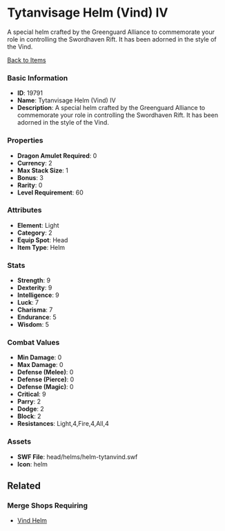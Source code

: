 # Tytanvisage Helm (Vind) IV

A special helm crafted by the Greenguard Alliance to commemorate your role in controlling the Swordhaven Rift. It has been adorned in the style of the Vind.

[Back to Items](../items.md)

### Basic Information

- **ID**: 19791
- **Name**: Tytanvisage Helm (Vind) IV
- **Description**: A special helm crafted by the Greenguard Alliance to commemorate your role in controlling the Swordhaven Rift. It has been adorned in the style of the Vind.

### Properties

- **Dragon Amulet Required**: 0
- **Currency**: 2
- **Max Stack Size**: 1
- **Bonus**: 3
- **Rarity**: 0
- **Level Requirement**: 60

### Attributes

- **Element**: Light
- **Category**: 2
- **Equip Spot**: Head
- **Item Type**: Helm

### Stats

- **Strength**: 9
- **Dexterity**: 9
- **Intelligence**: 9
- **Luck**: 7
- **Charisma**: 7
- **Endurance**: 5
- **Wisdom**: 5

### Combat Values

- **Min Damage**: 0
- **Max Damage**: 0
- **Defense (Melee)**: 0
- **Defense (Pierce)**: 0
- **Defense (Magic)**: 0
- **Critical**: 9
- **Parry**: 2
- **Dodge**: 2
- **Block**: 2
- **Resistances**: Light,4,Fire,4,All,4

### Assets

- **SWF File**: head/helms/helm-tytanvind.swf
- **Icon**: helm

## Related

### Merge Shops Requiring

- [Vind Helm](../merge-shops/324-vind-helm.md)

